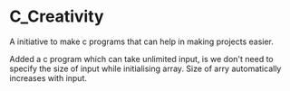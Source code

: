 # C_Creativity
A initiative to make c programs that can help in making projects easier.

Added a c program which can take unlimited input, is we don't need to specify the size of input while initialising array. Size of arry automatically increases with input. 
